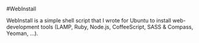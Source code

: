 #WebInstall

WebInstall is a simple shell script that I wrote for Ubuntu to install web-development tools (LAMP, Ruby, Node.js, CoffeeScript, SASS & Compass, Yeoman, ...).
